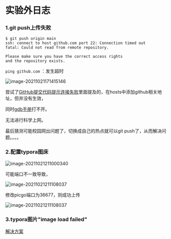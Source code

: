 # 实验外日志

### 1.git push上传失败

```
$ git push origin main
ssh: connect to host github.com port 22: Connection timed out
fatal: Could not read from remote repository.

Please make sure you have the correct access rights
and the repository exists.
```

`ping github.com`  ：发生超时

![image-20211021171415146](https://gitee.com/junchao-ustc/picture/raw/master/img/20211021211927.png)

尝试了[GitHub提交代码提示连接失败](https://delpast.com/post/POSTTB_9ce693cebc864789ba0748aeeb227b76)里面提及的，在hosts中添加github相关地址，但并没有生效，

同时[gdb手册](chrome-extension://chphlpgkkbolifaimnlloiipkdnihall/onetab.html)打不开。

无法进行科学上网。

最后猜测可能校园网出问题了，切换成自己的热点就可以git push了，从而解决问题。。。。

### 2.配置typora图床

![image-20211021211000340](https://gitee.com/junchao-ustc/picture/raw/master/img/20211021212010.png)

可能端口不一致导致，

![image-20211021211108037](https://gitee.com/junchao-ustc/picture/raw/master/img/20211021212022.png)

修改picgo端口为36677，则成功上传

![image-20211021211108037](https://gitee.com/junchao-ustc/picture/raw/master/img/image-20211021211108037.png)

### 3.typora图片"image load failed"

[解决方案](https://www.cnblogs.com/JiangLiHong/p/14861166.html)
